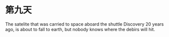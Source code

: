 # 第九天

The satelite that was carried to space aboard the shuttle Discovery 20 years ago, is about to fall to earth, but nobody knows where the debirs will hit. 